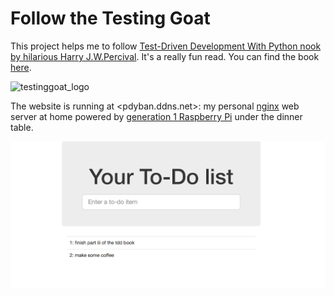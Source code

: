 # Follow the Testing Goat
This project helps me to follow [Test-Driven Development With Python nook by hilarious Harry J.W.Percival](http://www.obeythetestinggoat.com/). It's a really fun read. You can find the book [here](http://shop.oreilly.com/product/0636920029533.do).

![testinggoat_logo](http://akamaicovers.oreilly.com/images/0636920029533/cat.gif)

The website is running at <pdyban.ddns.net>: my personal [nginx](http://nginx.org/en) web server at home powered by [generation 1 Raspberry Pi](https://www.raspberrypi.org/products/model-b/) under the dinner table.

![Homepage](homepage.png)
